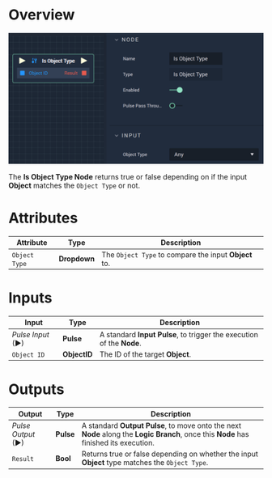 # Overview

![The Is Object Type Node.](../../.gitbook/assets/isobjecttype.png)

The **Is Object Type Node** returns true or false depending on if the input **Object** matches the `Object Type` or not.

# Attributes

|Attribute|Type|Description|
|---|---|---|
|`Object Type`|**Dropdown**|The `Object Type` to compare the input **Object** to.|

# Inputs

|Input|Type|Description|
|---|---|---|
|*Pulse Input* (►)|**Pulse**|A standard **Input Pulse**, to trigger the execution of the **Node**.|
|`Object ID`|**ObjectID**|The ID of the target **Object**.|

# Outputs

|Output|Type|Description|
|---|---|---|
|*Pulse Output* (►)|**Pulse**|A standard **Output Pulse**, to move onto the next **Node** along the **Logic Branch**, once this **Node** has finished its execution.|
|`Result`|**Bool**|Returns true or false depending on whether the input **Object** type matches the `Object Type`.|
